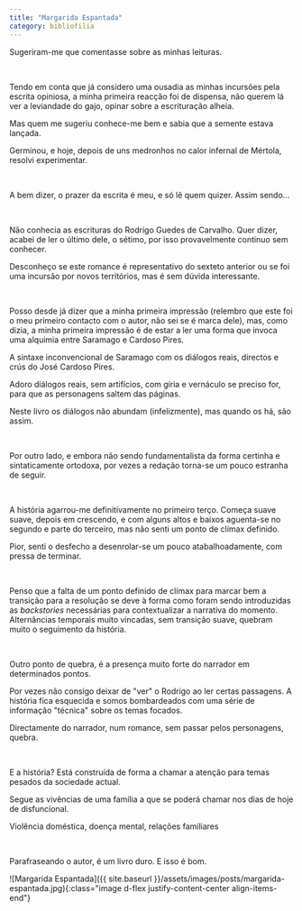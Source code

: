 ```yaml
---
title: "Margarida Espantada"
category: bibliofilia
---
```


Sugeriram-me que comentasse sobre as minhas leituras.

<br />

Tendo em conta que já considero uma ousadia as minhas incursões pela escrita opiniosa, a minha primeira reacção foi de dispensa, não querem lá ver a leviandade do gajo, opinar sobre a escrituração alheia.

Mas quem me sugeriu conhece-me bem e sabia que a semente estava lançada.

Germinou, e hoje, depois de uns medronhos no calor infernal de Mértola, resolvi experimentar.

<br />

A bem dizer, o prazer da escrita é meu, e só lê quem quizer. Assim sendo...

<br />

Não conhecia as escrituras do Rodrigo Guedes de Carvalho. Quer dizer, acabei de ler o último dele, o sétimo, por isso provavelmente continuo sem conhecer.

Desconheço se este romance é representativo do sexteto anterior ou se foi uma incursão por novos territórios, mas é sem dúvida interessante.

<br />

Posso desde já dizer que a minha primeira impressão (relembro que este foi o meu primeiro contacto com o autor, não sei se é marca dele), mas, como dizia, a minha primeira impressão é de estar a ler uma forma que invoca uma alquimia entre Saramago e Cardoso Pires.

A sintaxe inconvencional de Saramago com os diálogos reais, directos e crús do José Cardoso Pires.

Adoro diálogos reais, sem artifícios, com gíria e vernáculo se preciso for, para que as personagens saltem das páginas.

Neste livro os diálogos não abundam (infelizmente), mas quando os há, são assim.

<br />

Por outro lado, e embora não sendo fundamentalista da forma certinha e sintaticamente ortodoxa, por vezes a redação torna-se um pouco estranha de seguir.

<br />

A história agarrou-me definitivamente no primeiro terço. Começa suave suave, depois em crescendo, e com alguns altos e baixos aguenta-se no segundo e parte do terceiro, mas não senti um ponto de clímax definido.

Pior, senti o desfecho a desenrolar-se um pouco atabalhoadamente, com pressa de terminar.

<br />

Penso que a falta de um ponto definido de clímax para marcar bem a transição para a resolução se deve à forma como foram sendo introduzidas as *backstories* necessárias para contextualizar a narrativa do momento. Alternâncias temporais muito vincadas, sem transição suave, quebram muito o seguimento da história.

<br />

Outro ponto de quebra, é a presença muito forte do narrador em determinados pontos.

Por vezes não consigo deixar de "ver" o Rodrigo ao ler certas passagens. A história fica esquecida e somos bombardeados com uma série de informação "técnica" sobre os temas focados.

Directamente do narrador, num romance, sem passar pelos personagens, quebra.

<br />

E a história? Está construída de forma a chamar a atenção para temas pesados da sociedade actual.

Segue as vivências de uma família a que se poderá chamar nos dias de hoje de disfuncional.

Violência doméstica, doença mental, relações familiares

<br />

Parafraseando o autor, é um livro duro. E isso é bom.


<span class="container d-flex">
<span class="col">
	<span class="row">
		<span class="col-sm">
			<span class="row">![Margarida Espantada]({{ site.baseurl }}/assets/images/posts/margarida-espantada.jpg){:class="image d-flex justify-content-center align-items-end"}</span>
		</span>
	</span>	
</span>
</span>
